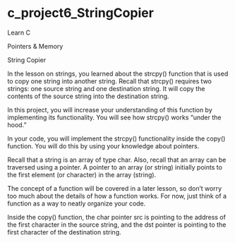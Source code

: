# c_project6_StringCopier

Learn C

Pointers & Memory

String Copier

In the lesson on strings, you learned about the strcpy() function that is used to copy one string into another string. Recall that strcpy() requires two strings: one source string and one destination string. It will copy the contents of the source string into the destination string.

In this project, you will increase your understanding of this function by implementing its functionality. You will see how strcpy() works “under the hood.”

In your code, you will implement the strcpy() functionality inside the copy() function. You will do this by using your knowledge about pointers.

Recall that a string is an array of type char. Also, recall that an array can be traversed using a pointer. A pointer to an array (or string) initially points to the first element (or character) in the array (string).

The concept of a function will be covered in a later lesson, so don’t worry too much about the details of how a function works. For now, just think of a function as a way to neatly organize your code.

Inside the copy() function, the char pointer src is pointing to the address of the first character in the source string, and the dst pointer is pointing to the first character of the destination string.
